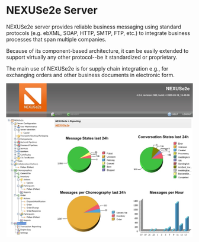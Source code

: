 # NEXUSe2e Server

NEXUSe2e server provides reliable business messaging using standard protocols (e.g. ebXML, SOAP, HTTP, SMTP, FTP, etc.) to integrate business processes that span multiple companies.

Because of its component-based architecture, it can be easily extended to support virtually any other protocol--be it standardized or proprietary.

The main use of NEXUSe2e is for supply chain integration e.g., for exchanging orders and other business documents in electronic form.

![Screenshot](./screenshot.jpg)
